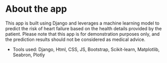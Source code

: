 # About the app

This app is built using Django and leverages a machine learning model to predict the risk of heart failure based on the health details provided by the patient.
Please note that this app is for demonstration purposes only, and the prediction results should not be considered as medical advice.
* Tools used: Django, Html, CSS, JS, Bootstrap, Scikit-learn, Matplotlib, Seabron, Plotly
